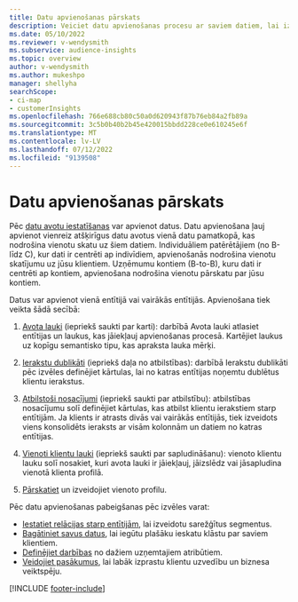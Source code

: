 ```yaml
---
title: Datu apvienošanas pārskats
description: Veiciet datu apvienošanas procesu ar saviem datiem, lai izveidotu vienotu klientu profilu vienotu datu kopu.
ms.date: 05/10/2022
ms.reviewer: v-wendysmith
ms.subservice: audience-insights
ms.topic: overview
author: v-wendysmith
ms.author: mukeshpo
manager: shellyha
searchScope:
- ci-map
- customerInsights
ms.openlocfilehash: 766e688cb80c50a0d620943f87b76eb84a2fb89a
ms.sourcegitcommit: 3c5b0b40b2b45e420015bbdd228ce0e610245e6f
ms.translationtype: MT
ms.contentlocale: lv-LV
ms.lasthandoff: 07/12/2022
ms.locfileid: "9139508"
---
```

# <a name="data-unification-overview"></a>Datu apvienošanas pārskats

Pēc [datu avotu iestatīšanas](data-sources.md) var apvienot datus. Datu apvienošana ļauj apvienot vienreiz atšķirīgus datu avotus vienā datu pamatkopā, kas nodrošina vienotu skatu uz šiem datiem. Individuāliem patērētājiem (no B-līdz C), kur dati ir centrēti ap indivīdiem, apvienošanās nodrošina vienotu skatījumu uz jūsu klientiem. Uzņēmumu kontiem (B-to-B), kuru dati ir centrēti ap kontiem, apvienošana nodrošina vienotu pārskatu par jūsu kontiem.

Datus var apvienot vienā entītijā vai vairākās entītijās. Apvienošana tiek veikta šādā secībā:

1. [Avota lauki](map-entities.md) (iepriekš saukti par karti): darbībā Avota lauki atlasiet entītijas un laukus, kas jāiekļauj apvienošanas procesā. Kartējiet laukus uz kopīgu semantisko tipu, kas apraksta lauka mērķi.

1. [Ierakstu dublikāti](remove-duplicates.md) (iepriekš daļa no atbilstības): darbībā Ierakstu dublikāti pēc izvēles definējiet kārtulas, lai no katras entītijas noņemtu dublētus klientu ierakstus.

1. [Atbilstoši nosacījumi](match-entities.md) (iepriekš saukti par atbilstību): atbilstības nosacījumu solī definējiet kārtulas, kas atbilst klientu ierakstiem starp entītijām. Ja klients ir atrasts divās vai vairākās entītijās, tiek izveidots viens konsolidēts ieraksts ar visām kolonnām un datiem no katras entītijas.

1. [Vienoti klientu lauki](merge-entities.md) (iepriekš saukti par sapludināšanu): vienoto klientu lauku solī nosakiet, kuri avota lauki ir jāiekļauj, jāizslēdz vai jāsapludina vienotā klienta profilā.  

1. [Pārskatiet](review-unification.md) un izveidojiet vienoto profilu.

Pēc datu apvienošanas pabeigšanas pēc izvēles varat:

- [Iestatiet relācijas starp entītijām](relationships.md), lai izveidotu sarežģītus segmentus.
- [Bagātiniet savus datus](enrichment-hub.md), lai iegūtu plašāku ieskatu klāstu par saviem klientiem.
- [Definējiet darbības](activities.md) no dažiem uzņemtajiem atribūtiem.
- [Veidojiet pasākumus](measures.md), lai labāk izprastu klientu uzvedību un biznesa veiktspēju.

[!INCLUDE [footer-include](includes/footer-banner.md)]
